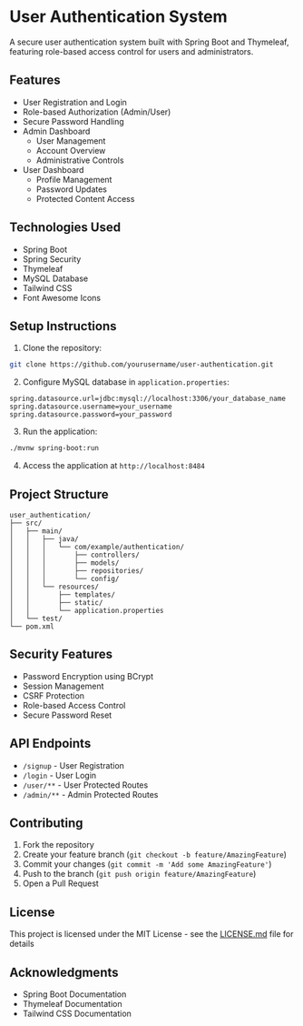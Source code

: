 # User Authentication System

A secure user authentication system built with Spring Boot and Thymeleaf, featuring role-based access control for users and administrators.

## Features

- User Registration and Login
- Role-based Authorization (Admin/User)
- Secure Password Handling
- Admin Dashboard
  - User Management
  - Account Overview
  - Administrative Controls
- User Dashboard
  - Profile Management
  - Password Updates
  - Protected Content Access

## Technologies Used

- Spring Boot
- Spring Security
- Thymeleaf
- MySQL Database
- Tailwind CSS
- Font Awesome Icons

## Setup Instructions

1. Clone the repository:
```bash
git clone https://github.com/yourusername/user-authentication.git
```

2. Configure MySQL database in `application.properties`:
```properties
spring.datasource.url=jdbc:mysql://localhost:3306/your_database_name
spring.datasource.username=your_username
spring.datasource.password=your_password
```

3. Run the application:
```bash
./mvnw spring-boot:run
```

4. Access the application at `http://localhost:8484`

## Project Structure

```
user_authentication/
├── src/
│   ├── main/
│   │   ├── java/
│   │   │   └── com/example/authentication/
│   │   │       ├── controllers/
│   │   │       ├── models/
│   │   │       ├── repositories/
│   │   │       └── config/
│   │   └── resources/
│   │       ├── templates/
│   │       ├── static/
│   │       └── application.properties
│   └── test/
└── pom.xml
```

## Security Features

- Password Encryption using BCrypt
- Session Management
- CSRF Protection
- Role-based Access Control
- Secure Password Reset

## API Endpoints

- `/signup` - User Registration
- `/login` - User Login
- `/user/**` - User Protected Routes
- `/admin/**` - Admin Protected Routes

## Contributing

1. Fork the repository
2. Create your feature branch (`git checkout -b feature/AmazingFeature`)
3. Commit your changes (`git commit -m 'Add some AmazingFeature'`)
4. Push to the branch (`git push origin feature/AmazingFeature`)
5. Open a Pull Request

## License

This project is licensed under the MIT License - see the [LICENSE.md](LICENSE.md) file for details

## Acknowledgments

- Spring Boot Documentation
- Thymeleaf Documentation
- Tailwind CSS Documentation